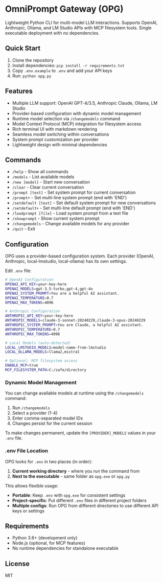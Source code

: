 # OmniPrompt Gateway (OPG)

Lightweight Python CLI for multi-model LLM interactions. Supports OpenAI, Anthropic, Ollama, and LM Studio APIs with MCP filesystem tools. Single executable deployment with no dependencies.

## Quick Start

1. Clone the repository
2. Install dependencies: `pip install -r requirements.txt`
3. Copy `.env.example` to `.env` and add your API keys
4. Run: `python opg.py`

## Features

- Multiple LLM support: OpenAI GPT-4/3.5, Anthropic Claude, Ollama, LM Studio
- Provider-based configuration with dynamic model management
- Runtime model selection via `/changemodels` command
- Model Context Protocol (MCP) integration for filesystem access
- Rich terminal UI with markdown rendering
- Seamless model switching within conversations
- System prompt customization per provider
- Lightweight design with minimal dependencies

## Commands

- `/help` - Show all commands
- `/models` - List available models  
- `/new [model]` - Start new conversation
- `/clear` - Clear current conversation
- `/prompt [text]` - Set system prompt for current conversation
- `/prompt+` - Set multi-line system prompt (end with 'END')
- `/setdefault [text]` - Set default system prompt for new conversations
- `/setdefault+` - Set multi-line default prompt (end with 'END')
- `/loadprompt [file]` - Load system prompt from a text file
- `/showprompt` - Show current system prompt
- `/changemodels` - Change available models for any provider
- `/quit` - Exit

## Configuration

OPG uses a provider-based configuration system. Each provider (OpenAI, Anthropic, local-lmstudio, local-ollama) has its own settings.

Edit `.env` file:

```bash
# OpenAI Configuration
OPENAI_API_KEY=your-key-here
OPENAI_MODELS=gpt-3.5-turbo,gpt-4,gpt-4o
OPENAI_SYSTEM_PROMPT=You are a helpful AI assistant.
OPENAI_TEMPERATURE=0.7
OPENAI_MAX_TOKENS=4096

# Anthropic Configuration
ANTHROPIC_API_KEY=your-key-here
ANTHROPIC_MODELS=claude-3-sonnet-20240229,claude-3-opus-20240229
ANTHROPIC_SYSTEM_PROMPT=You are Claude, a helpful AI assistant.
ANTHROPIC_TEMPERATURE=0.7
ANTHROPIC_MAX_TOKENS=4096

# Local Models (auto-detected)
LOCAL_LMSTUDIO_MODELS=model-name-from-lmstudio
LOCAL_OLLAMA_MODELS=llama2,mistral

# Optional: MCP filesystem access
ENABLE_MCP=true
MCP_FILESYSTEM_PATH=C:/safe/directory
```

### Dynamic Model Management

You can change available models at runtime using the `/changemodels` command:

1. Run `/changemodels`
2. Select a provider (1-4)
3. Enter comma-separated model IDs
4. Changes persist for the current session

To make changes permanent, update the `[PROVIDER]_MODELS` values in your `.env` file.

### .env File Location

OPG looks for `.env` in two places (in order):
1. **Current working directory** - where you run the command from
2. **Next to the executable** - same folder as `opg.exe` or `opg.py`

This allows flexible usage:
- **Portable**: Keep `.env` with `opg.exe` for consistent settings
- **Project-specific**: Put different `.env` files in different project folders
- **Multiple configs**: Run OPG from different directories to use different API keys or settings

## Requirements

- Python 3.8+ (development only)
- Node.js (optional, for MCP features)
- No runtime dependencies for standalone executable

## License

MIT
